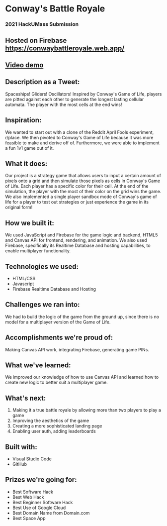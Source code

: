 ﻿# Conway's Battle Royale

### 2021 HackUMass Submission
## Hosted on Firebase https://conwaybattleroyale.web.app/
## [Video demo](https://www.youtube.com/watch?v=btU_ISUt0EY)

## Description as a Tweet:
Spaceships! Gliders! Oscillators! Inspired by Conway's Game of Life, players are pitted against each other to generate the longest lasting cellular automata. The player with the most cells at the end wins!

## Inspiration:
We wanted to start out with a clone of the Reddit April Fools experiment, r/place. We then pivoted to Conway's Game of Life because it was more feasible to make and derive off of. Furthermore, we were able to implement a fun 1v1 game out of it.

## What it does:
Our project is a strategy game that allows users to input a certain amount of pixels onto a grid and then simulate those pixels as cells in Conway's Game of Life. Each player has a specific color for their cell. At the end of the simulation, the player with the most of their color on the grid wins the game. We also implemented a single player sandbox mode of Conway's game of life for a player to test out strategies or just experience the game in its original form!

## How we built it:
We used JavaScript and Firebase for the game logic and backend, HTML5 and Canvas API for frontend, rendering, and animation. We also used Firebase, specifically its Realtime Database and hosting capabilities, to enable multiplayer functionality.

## Technologies we used:
- HTML/CSS
- Javascript
- Firebase Realtime Database and Hosting

## Challenges we ran into:
We had to build the logic of the game from the ground up, since there is no model for a multiplayer version of the Game of Life.

## Accomplishments we're proud of:
Making Canvas API work, integrating Firebase, generating game PINs.

## What we've learned:
We improved our knowledge of how to use Canvas API and learned how to create new logic to better suit a multiplayer game.

## What's next:
1) Making it a true battle royale by allowing more than two players to play a game
2) Improving the aesthetics of the game
3) Creating a more sophisticated landing page
4) Enabling user auth, adding leaderboards

## Built with:
- Visual Studio Code
- GitHub

## Prizes we're going for:
- Best Software Hack
- Best Web Hack
- Best Beginner Software Hack
- Best Use of Google Cloud
- Best Domain Name from Domain.com
- Best Space App

